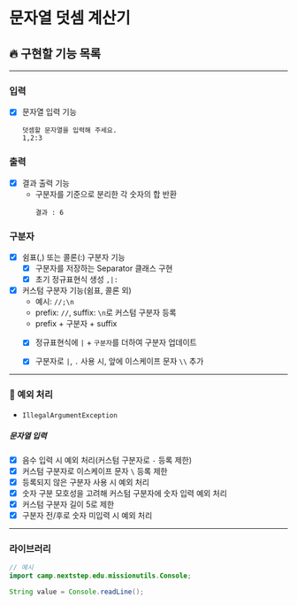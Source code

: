 # 문자열 덧셈 계산기

## 🔥 구현할 기능 목록

---

### 입력
- [x] 문자열 입력 기능
    ```
    덧셈할 문자열을 입력해 주세요.
    1,2:3
    ```

### 출력
- [x] 결과 출력 기능
  - 구분자를 기준으로 분리한 각 숫자의 합 반환
    ```
    결과 : 6
    ```

### 구분자
- [x] 쉼표(,) 또는 콜론(:) 구분자 기능
  - [x] 구분자를 저장하는 Separator 클래스 구현
  - [x] 초기 정규표현식 생성 ```,|:```

- [x] 커스텀 구분자 기능(쉼표, 콜론 외)
    - 예시: ```//;\n```
    - prefix: ```//```, suffix: ```\n```로 커스텀 구분자 등록
    - prefix + 구분자 + suffix
    - [x] 정규표현식에 ```|``` + ```구분자```를 더하여 구분자 업데이트
    - [x] 구분자로 ```|```, ```.``` 사용 시, 앞에 이스케이프 문자 ```\\``` 추가
  

---
### 🚫 예외 처리
- ```IllegalArgumentException```

##### 문자열 입력
- [x] 음수 입력 시 예외 처리(커스텀 구분자로 ```-``` 등록 제한)
- [x] 커스텀 구분자로 이스케이프 문자 ```\``` 등록 제한 
- [x] 등록되지 않은 구분자 사용 시 예외 처리
- [x] 숫자 구분 모호성을 고려해 커스텀 구분자에 숫자 입력 예외 처리
- [x] 커스텀 구분자 길이 5로 제한
- [x] 구분자 전/후로 숫자 미입력 시 예외 처리

---
### 라이브러리
```Java
// 예시
import camp.nextstep.edu.missionutils.Console;

String value = Console.readLine();
```